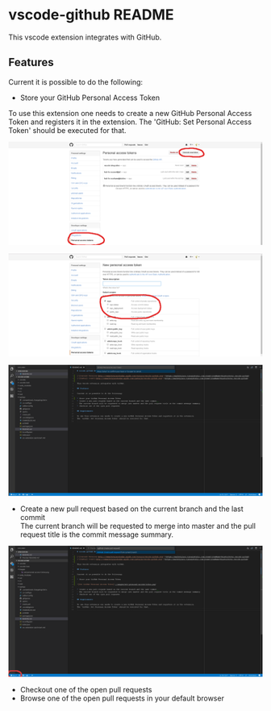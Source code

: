 # vscode-github README

This vscode extension integrates with GitHub.

## Features

Current it is possible to do the following:

* Store your GitHub Personal Access Token

To use this extension one needs to create a new GitHub Personal Access Token and registers it in the extension.
The 'GitHub: Set Personal Access Token' should be executed for that.

![GitHub Personal Access Token](./images/github-personal-access-token.png)

![GitHub Personal Access Token](./images/github-personal-access-token2.png)

![Set GitHub Personal Access Token](./images/set-personal-access-token.png)

* Create a new pull request based on the current branch and the last commit  
  The current branch will be requested to merge into master and the pull request title is the commit message summary.

![Create pull request](./images/create-pull-request.png)

* Checkout one of the open pull requests
* Browse one of the open pull requests in your default browser

